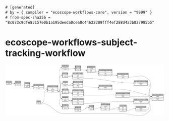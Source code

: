 ```
# [generated]
# by = { compiler = "ecoscope-workflows-core", version = "9999" }
# from-spec-sha256 = "8c073c9dfe83157e0b1a195deeda0cea0c44622309fff4ef288d4a3b827985b5"

```
# ecoscope-workflows-subject-tracking-workflow

![](graph.png)

